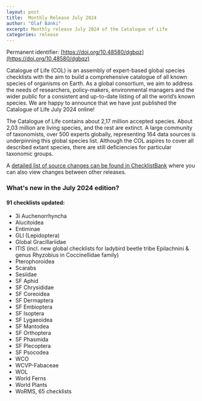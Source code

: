 ```yaml
---
layout: post
title:  Monthly Release July 2024
author: "Olaf Bánki"
excerpt: Monthly release July 2024 of the Catalogue of Life
categories: release
---
```


Permanent identifier: [https://doi.org/10.48580/dgbqz](https://doi.org/10.48580/dgbqz)

Catalogue of Life (COL) is an assembly of expert-based global species checklists with the aim to build a comprehensive catalogue of all known species of organisms on Earth. As a global consortium, we aim to address the needs of researchers, policy-makers, environmental managers and the wider public for a consistent and up-to-date listing of all the world’s known species. We are happy to announce that we have just published the Catalogue of Life July 2024 online!

The Catalogue of Life contains about 2,17 million accepted species. About 2,03 million are living species, and the rest are extinct. A large community of taxonomists, over 500 experts globally, representing 164 data sources is underpinning this global species list.
Although the COL aspires to cover all described extant species, there are still deficiencies for particular taxonomic groups.

A [detailed list of source changes can be found in ChecklistBank](https://www.checklistbank.org/dataset/300004/sourcemetrics?hideUnchanged=true&releaseKey=299029) where you can also view changes between other releases.

### What's new in the July 2024 edition?

#### 91 checklists updated:

 * 3i Auchenorrhyncha
 * Alucitoidea
 * Entiminae
 * GLI (Lepidoptera)
 * Global Gracillariidae
 * ITIS (incl. new global checklists for ladybird beetle tribe Epilachnini & genus Rhyzobius in Coccinellidae family)
 * Pterophoroidea
 * Scarabs
 * Sesiidae
 * SF Aphid
 * SF Chrysididae
 * SF Coreoidea
 * SF Dermaptera
 * SF Embioptera
 * SF Isoptera
 * SF Lygaeoidea
 * SF Mantodea
 * SF Orthoptera
 * SF Phasmida
 * SF Plecoptera
 * SF Psocodea
 * WCO
 * WCVP-Fabaceae
 * WOL
 * World Ferns
 * World Plants
 * WoRMS, 65 checklists
